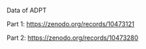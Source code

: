 Data of ADPT

Part 1: https://zenodo.org/records/10473121

Part 2: https://zenodo.org/records/10473280
